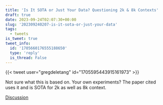 ```yaml
---
title: 'Is It SOTA or Just Your Data? Questioning 2k & 8k Contexts'
draft: true
date: 2023-09-24T02:07:30+00:00
slug: '202309240207-is-it-sota-or-just-your-data'
tags:
  - tweets
is_tweet: true
tweet_info:
  id: '1705660176555188650'
  type: 'reply'
  is_thread: False
---
```




{{< tweet user="gregdeletang" id="1705595443915161973" >}}

Not sure what this is based on. Your own experiments? The paper cited uses it and is SOTA for 2k as well as 8k context.

[Discussion](https://x.com/sytelus/status/1705660176555188650)
